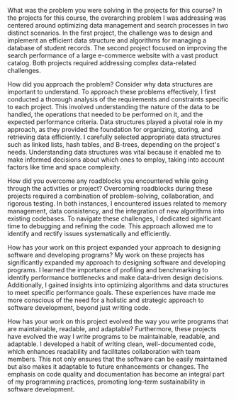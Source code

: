 What was the problem you were solving in the projects for this course?
In the projects for this course, the overarching problem I was addressing was centered around optimizing data management and search processes in two distinct scenarios. In the first project, the challenge was to design and implement an efficient data structure and algorithms for managing a database of student records. The second project focused on improving the search performance of a large e-commerce website with a vast product catalog. Both projects required addressing complex data-related challenges.

How did you approach the problem? Consider why data structures are important to understand.
To approach these problems effectively, I first conducted a thorough analysis of the requirements and constraints specific to each project. This involved understanding the nature of the data to be handled, the operations that needed to be performed on it, and the expected performance criteria. Data structures played a pivotal role in my approach, as they provided the foundation for organizing, storing, and retrieving data efficiently. I carefully selected appropriate data structures such as linked lists, hash tables, and B-trees, depending on the project's needs. Understanding data structures was vital because it enabled me to make informed decisions about which ones to employ, taking into account factors like time and space complexity.

How did you overcome any roadblocks you encountered while going through the activities or project?
Overcoming roadblocks during these projects required a combination of problem-solving, collaboration, and rigorous testing. In both instances, I encountered issues related to memory management, data consistency, and the integration of new algorithms into existing codebases. To navigate these challenges, I dedicated significant time to debugging and refining the code. This approach allowed me to identify and rectify issues systematically and efficiently.

How has your work on this project expanded your approach to designing software and developing programs?
My work on these projects has significantly expanded my approach to designing software and developing programs. I learned the importance of profiling and benchmarking to identify performance bottlenecks and make data-driven design decisions. Additionally, I gained insights into optimizing algorithms and data structures to meet specific performance goals. These experiences have made me more conscious of the need for a holistic and strategic approach to software development, beyond just writing code.

How has your work on this project evolved the way you write programs that are maintainable, readable, and adaptable?
Furthermore, these projects have evolved the way I write programs to be maintainable, readable, and adaptable. I developed a habit of writing clean, well-documented code, which enhances readability and facilitates collaboration with team members. This not only ensures that the software can be easily maintained but also makes it adaptable to future enhancements or changes. The emphasis on code quality and documentation has become an integral part of my programming practices, promoting long-term sustainability in software development.
